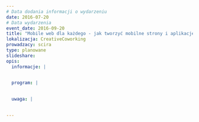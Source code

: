 ```yaml
---
# Data dodania informacji o wydarzeniu
date: 2016-07-20
# Data wydarzenia
event_date: 2016-09-20
title: "Mobile web dla każdego - jak tworzyć mobilne strony i aplikacje działające w przeglądarce"
lokalizacja: CreativeCoworking
prowadzacy: scira
type: planowane
slideshare:
opis:
  informacje: |
    

  program: |
    

  uwaga: |
    

---
```


